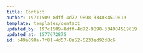 ```yaml
---
title: Contact
author: 197c1509-8dff-4d72-9898-334084519619
template: templates/contact
updated_by: 197c1509-8dff-4d72-9898-334084519619
updated_at: 1577672875
id: b49a898e-7f81-4d57-8a52-5233ed92d8c6
---
```

